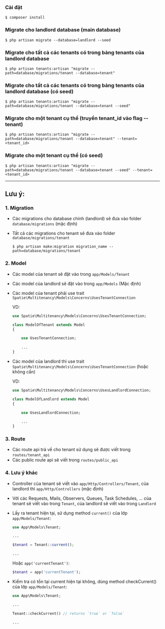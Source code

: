 ### Cài đặt
```shc
$ composer install
```

### Migrate cho landlord database (main database)
```shc
$ php artisan migrate --database=landlord --seed
```

### Migrate cho tất cả các tenants có trong bảng tenants của landlord database
```shc
$ php artisan tenants:artisan "migrate --path=database/migrations/tenant --database=tenant"
```

### Migrate cho tất cả các tenants có trong bảng tenants của landlord database (có seed)
```shc
$ php artisan tenants:artisan "migrate --path=database/migrations/tenant --database=tenant --seed"
```

### Migrate cho một tenant cụ thể (truyền tenant_id vào flag --tenant)
```shc
$ php artisan tenants:artisan "migrate --path=database/migrations/tenant --database=tenant" --tenant=<tenant_id>
```

### Migrate cho một tenant cụ thể (có seed)
```shc
$ php artisan tenants:artisan "migrate --path=database/migrations/tenant --database=tenant --seed" --tenant=<tenant_id>
```
***
## Lưu ý:
### 1. Migration
* Các migrations cho database chính (landlord) sẽ đưa vào folder `database/migrations` (mặc định)

* Tất cả các migrations cho tenant sẽ đưa vào folder `database/migrations/tenant`

    ```shc
    $ php artisan make:migration migration_name --path=database/migrations/tenant    
    ```

### 2. Model
* Các model của tenant sẽ đặt vào trong `app/Models/Tenant`
* Các model của landlord sẽ đặt vào trong `app/Models` (Mặc định)
* Các model của tenant phải use trait `Spatie\Multitenancy\Models\Concerns\UsesTenantConnection` 

    VD:
    ```php
    use Spatie\Multitenancy\Models\Concerns\UsesTenantConnection;
    
    class ModelOfTenant extends Model
    {
    
        use UsesTenantConnection;
        
        ...
    }
    ```
* Các model của landlord thì use trait `Spatie\Multitenancy\Models\Concerns\UsesTenantConnection` (hoặc không cần) 

  VD:
    ```php
    use Spatie\Multitenancy\Models\Concerns\UsesLandlordConnection;
    
    class ModelOfLandlord extends Model
    {
    
        use UsesLandlordConnection;
        
        ...
    }
    ```

### 3. Route
* Các route api trả về cho tenant sử dụng sẽ được viết trong `routes/tenant_api`
* Các public route api sẽ viết trong `routes/public_api`

### 4. Lưu ý khác
* Controller của tenant sẽ viết vào `app/Http/Controllers/Tenant`, của landlord thì `app/Http/Controllers` (mặc định)
* Với các Requests, Mails, Observers, Queues, Task Schedules, ... của tenant sẽ viết vào trong `Tenant`, của landlord sẽ viết vào trong `Landlord`
* Lấy ra tenant hiện tại, sử dụng method `current()` của lớp `app/Models/Tenant`:
    ```php
  use App\Models\Tenant;
  
  ...
  
  $tenant = Tenant::current();
  
  ...
  ```
    Hoặc `app('currentTenant')`:
    ```php
    $tenant = app('currentTenant');
    ```
  
* Kiểm tra có tồn tại current hiện tại không, dùng method checkCurrent() của lớp `app/Models/Tenant`:
    ```php
  use App\Models\Tenant;
  
  ...
  
    Tenant::checkCurrent() // returns `true` or `false`
  
  ...
  ```
